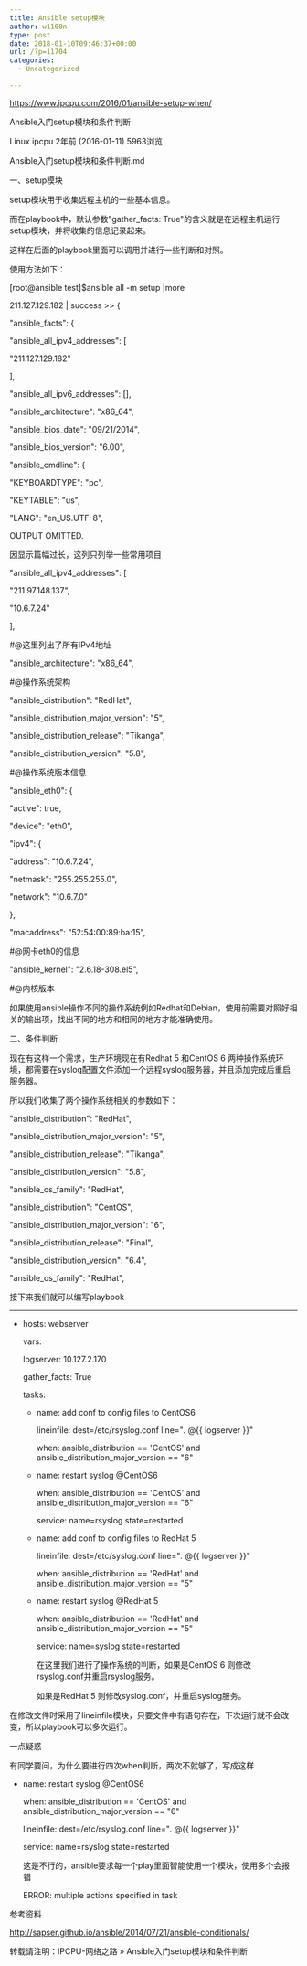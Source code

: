 ```yaml
---
title: Ansible setup模块
author: w1100n
type: post
date: 2018-01-10T09:46:37+00:00
url: /?p=11704
categories:
  - Uncategorized

---
```

https://www.ipcpu.com/2016/01/ansible-setup-when/

Ansible入门setup模块和条件判断
   
Linux ipcpu 2年前 (2016-01-11) 5963浏览
  
Ansible入门setup模块和条件判断.md

一、setup模块
  
setup模块用于收集远程主机的一些基本信息。
  
而在playbook中，默认参数"gather_facts: True"的含义就是在远程主机运行setup模块，并将收集的信息记录起来。

这样在后面的playbook里面可以调用并进行一些判断和对照。

使用方法如下：

[root@ansible test]$ansible all -m setup |more
  
211.127.129.182 | success >> {
      
"ansible_facts": {
          
"ansible\_all\_ipv4_addresses": [
              
"211.127.129.182"
          
],
          
"ansible\_all\_ipv6_addresses": [],
          
"ansible\_architecture": "x86\_64",
          
"ansible\_bios\_date": "09/21/2014",
          
"ansible\_bios\_version": "6.00",
          
"ansible_cmdline": {
              
"KEYBOARDTYPE": "pc",
              
"KEYTABLE": "us",
              
"LANG": "en_US.UTF-8",
  
OUTPUT OMITTED.
  
因显示篇幅过长，这列只列举一些常用项目

"ansible\_all\_ipv4_addresses": [
              
"211.97.148.137",
              
"10.6.7.24"
          
],
  
#@这里列出了所有IPv4地址
  
"ansible\_architecture": "x86\_64",
  
#@操作系统架构
  
"ansible_distribution": "RedHat",
  
"ansible\_distribution\_major_version": "5",
  
"ansible\_distribution\_release": "Tikanga",
  
"ansible\_distribution\_version": "5.8",
  
#@操作系统版本信息
  
"ansible_eth0": {
              
"active": true,
              
"device": "eth0",
              
"ipv4": {
                  
"address": "10.6.7.24",
                  
"netmask": "255.255.255.0",
                  
"network": "10.6.7.0"
              
},
              
"macaddress": "52:54:00:89:ba:15",
  
#@网卡eth0的信息
  
"ansible_kernel": "2.6.18-308.el5",
  
#@内核版本
  
如果使用ansible操作不同的操作系统例如Redhat和Debian，使用前需要对照好相关的输出项，找出不同的地方和相同的地方才能准确使用。

二、条件判断
  
现在有这样一个需求，生产环境现在有Redhat 5 和CentOS 6 两种操作系统环境，都需要在syslog配置文件添加一个远程syslog服务器，并且添加完成后重启服务器。

所以我们收集了两个操作系统相关的参数如下：

"ansible_distribution": "RedHat",
  
"ansible\_distribution\_major_version": "5",
  
"ansible\_distribution\_release": "Tikanga",
  
"ansible\_distribution\_version": "5.8",
  
"ansible\_os\_family": "RedHat",
  
"ansible_distribution": "CentOS",
  
"ansible\_distribution\_major_version": "6",
  
"ansible\_distribution\_release": "Final",
  
"ansible\_distribution\_version": "6.4",
  
"ansible\_os\_family": "RedHat",
  
接下来我们就可以编写playbook

* * *

  * hosts: webserver
  
    vars:
  
    logserver: 10.127.2.170
  
    gather_facts: True
  
    tasks: 
      * name: add conf to config files to CentOS6
  
        lineinfile: dest=/etc/rsyslog.conf line="_._ @{{ logserver }}"
  
        when: ansible\_distribution == 'CentOS' and ansible\_distribution\_major\_version == "6"
      * name: restart syslog @CentOS6
  
        when: ansible\_distribution == 'CentOS' and ansible\_distribution\_major\_version == "6"
  
        service: name=rsyslog state=restarted
      * name: add conf to config files to RedHat 5
  
        lineinfile: dest=/etc/syslog.conf line="_._ @{{ logserver }}"
  
        when: ansible\_distribution == 'RedHat' and ansible\_distribution\_major\_version == "5"
      * name: restart syslog @RedHat 5
  
        when: ansible\_distribution == 'RedHat' and ansible\_distribution\_major\_version == "5"
  
        service: name=syslog state=restarted
  
        在这里我们进行了操作系统的判断，如果是CentOS 6 则修改rsyslog.conf并重启rsyslog服务。
  
        如果是RedHat 5 则修改syslog.conf，并重启syslog服务。

在修改文件时采用了lineinfile模块，只要文件中有语句存在，下次运行就不会改变，所以playbook可以多次运行。

一点疑惑
  
有同学要问，为什么要进行四次when判断，两次不就够了，写成这样

  * name: restart syslog @CentOS6
  
    when: ansible\_distribution == 'CentOS' and ansible\_distribution\_major\_version == "6"
  
    lineinfile: dest=/etc/rsyslog.conf line="_._ @{{ logserver }}"
  
    service: name=rsyslog state=restarted
  
    这是不行的，ansible要求每一个play里面智能使用一个模块，使用多个会报错
  
    ERROR: multiple actions specified in task

参考资料
  
http://sapser.github.io/ansible/2014/07/21/ansible-conditionals/

转载请注明：IPCPU-网络之路 » Ansible入门setup模块和条件判断